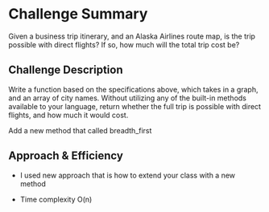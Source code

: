 # Challenge Summary
Given a business trip itinerary, and an Alaska Airlines route map, is the trip possible with direct flights? If so, how much will the total trip cost be?

## Challenge Description
Write a function based on the specifications above, which takes in a graph, and an array of city names. Without utilizing any of the built-in methods available to your language, return whether the full trip is possible with direct flights, and how much it would cost.

Add a new method that called breadth_first

## Approach & Efficiency
- I used new approach that is how to extend your class with a new method

- Time complexity O(n)